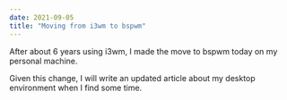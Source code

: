 ```yaml
---
date: 2021-09-05
title: "Moving from i3wm to bspwm"
---
```


After about 6 years using i3wm, I made the move to bspwm today on my personal machine.

Given this change, I will write an updated article about my desktop environment when I find some time.
